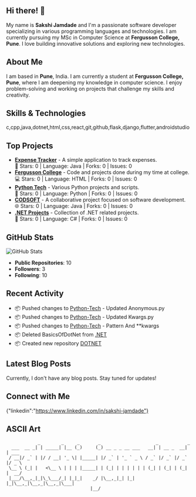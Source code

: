 ## Hi there! 👋

My name is **Sakshi Jamdade** and I'm a passionate software developer specializing in various programming languages and technologies. I am currently pursuing my MSc in Computer Science at **Fergusson College, Pune**. I love building innovative solutions and exploring new technologies.

## About Me

I am based in **Pune**, India. I am currently a student at **Fergusson College, Pune**, where I am deepening my knowledge in computer science. I enjoy problem-solving and working on projects that challenge my skills and creativity.

## Skills & Technologies

c,cpp,java,dotnet,html,css,react,git,github,flask,django,flutter,androidstudio

## Top Projects

<ul>
<li><strong><a href='https://github.com/Sakshi-Jamdade/Expense-Tracker'>Expense Tracker</a></strong> - A simple application to track expenses.<br/>💼 Stars: 0 | Language: Java | Forks: 0 | Issues: 0</li>
<li><strong><a href='https://github.com/Sakshi-Jamdade/Fergusson-College'>Fergusson College</a></strong> - Code and projects done during my time at college.<br/>💻 Stars: 0 | Language: HTML | Forks: 0 | Issues: 0</li>
<li><strong><a href='https://github.com/Sakshi-Jamdade/Python-Tech'>Python Tech</a></strong> - Various Python projects and scripts.<br/>🐍 Stars: 0 | Language: Python | Forks: 0 | Issues: 0</li>
<li><strong><a href='https://github.com/Sakshi-Jamdade/CODSOFT'>CODSOFT</a></strong> - A collaborative project focused on software development.<br/>🌐 Stars: 0 | Language: Java | Forks: 0 | Issues: 0</li>
<li><strong><a href='https://github.com/Sakshi-Jamdade/.NET'>.NET Projects</a></strong> - Collection of .NET related projects.<br/>🔧 Stars: 0 | Language: C# | Forks: 0 | Issues: 0</li>
</ul>

## GitHub Stats

![GitHub Stats](https://github-readme-stats.vercel.app/api?username=Sakshi-Jamdade&count_private=true&show_icons=true&theme=radical)

- **Public Repositories**: 10
- **Followers**: 3
- **Following**: 10

## Recent Activity

<ul>
<li>📦 Pushed changes to <a href='https://github.com/Sakshi-Jamdade/Python-Tech'>Python-Tech</a> - Updated Anonymous.py</li>
<li>📦 Pushed changes to <a href='https://github.com/Sakshi-Jamdade/Python-Tech'>Python-Tech</a> - Updated Kwargs.py</li>
<li>📦 Pushed changes to <a href='https://github.com/Sakshi-Jamdade/Python-Tech'>Python-Tech</a> - Pattern And **kwargs</li>
<li>📦 Deleted BasicsOfDotNet from <a href='https://github.com/Sakshi-Jamdade/.NET'>.NET</a></li>
<li>📦 Created new repository <a href='https://github.com/Sakshi-Jamdade/DOTNET'>DOTNET</a></li>
</ul>

## Latest Blog Posts

Currently, I don't have any blog posts. Stay tuned for updates!

## Connect with Me

{"linkedin":"https://www.linkedin.com/in/sakshi-jamdade"}

## ASCII Art

```
            _        _     _       _                     _           _      
  ___  __ _| | _____| |__ (_)     (_) __ _ _ __ ___   __| | __ _  __| | ___ 
 / __|/ _` | |/ / __| '_ \| |_____| |/ _` | '_ ` _ \ / _` |/ _` |/ _` |/ _ \
 \__ \ (_| |   <\__ \ | | | |_____| | (_| | | | | | | (_| | (_| | (_| |  __/
 |___/\__,_|_|\_\___/_| |_|_|    _/ |\__,_|_| |_| |_|\__,_|\__,_|\__,_|\___|
                                |__/                                        
```
